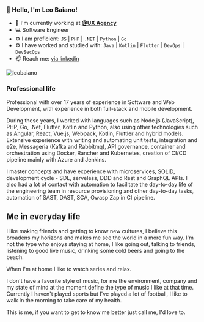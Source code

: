 ### 👋 Hello, I'm Leo Baiano!

- 🏢 I'm currently working at **[@UX Agency](https://uxagency.com.br)**
- 💻 Software Engineer
- ⚙️ I am proficient: `JS` | `PHP` | `.NET` | `Python` | `Go`
- ⚙️ I have worked and studied with: `Java` | `Kotlin` | `Flutter` | `DevOps` | `DevSecOps`
- 📫 Reach me: [via linkedin](https://www.linkedin.com/in/leobaiano/)

<img align="center" src="https://github-readme-stats.vercel.app/api?username=leobaiano&show_icons=true&count_private=true&hide=stars" alt="leobaiano" />

### Professional life

Professional with over 17 years of experience in Software and Web Development, with experience in both full-stack and mobile development.

During these years, I worked with languages such as Node.js (JavaScript), PHP, Go, .Net, Flutter, Kotlin and Python, also using other technologies such as Angular, React, Vue.js, Webpack, Kotlin, Fluttler and hybrid models. Extensive experience with writing and automating unit tests, integration and e2e, Messageria (Kafka and Rabbitmq), API governance, container and orchestration using Docker, Rancher and Kubernetes, creation of CI/CD pipeline mainly with Azure and Jenkins.

I master concepts and have experience with microservices, SOLID, development cycle - SDL, serveless, DDD and Rest and GraphQL APIs. I also had a lot of contact with automation to facilitate the day-to-day life of the engineering team in resource provisioning and other day-to-day tasks, automation of SAST, DAST, SCA, Owasp Zap in CI pipeline.

## Me in everyday life

I like making friends and getting to know new cultures, I believe this broadens my horizons and makes me see the world in a more fun way. I'm not the type who enjoys staying at home, I like going out, talking to friends, listening to good live music, drinking some cold beers and going to the beach.

When I'm at home I like to watch series and relax.

I don't have a favorite style of music, for me the environment, company and my state of mind at the moment define the type of music I like at that time. Currently I haven't played sports but I've played a lot of football, I like to walk in the morning to take care of my health.

This is me, if you want to get to know me better just call me, I'd love to.
